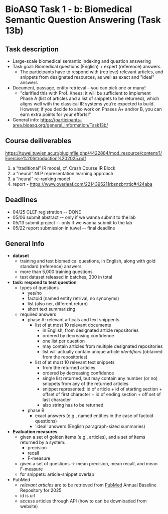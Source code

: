 # BioASQ Task 1 - b: Biomedical Semantic Question Answering (Task 13b)

## Task description
- Large-scale biomedical semantic indexing and question answering
- Task goal: Biomedical questions (English) + expert (reference) answers.
  - The participants have to respond with (retrieve) relevant articles, and snippets from designated resources, as well as exact and "ideal" answers
- Document, passage, entity retrieval – you can pick one or many!
  - "clarified this with Prof. Knees: it will be sufficient to implement Phase A (list of articles and a list of snippets to be returned), which aligns well with the classical IR systems you’re expected to build. However, if you decide to also work on Phases A+ and/or B, you can earn extra points for your efforts!"
- General info: https://participants-area.bioasq.org/general_information/Task13b/

## Course deiliverables
https://tuwel.tuwien.ac.at/pluginfile.php/4422884/mod_resource/content/1/Exercise%20Introduction%202025.pdf
1. a “traditional” IR model, cf. Crash Course IR Block
2. a “neural” NLP representation learning approach
3. a “neural” re-ranking model
4. report - https://www.overleaf.com/2214395211rbsnzbrtrtjc#424aba

## Deadlines
- 04/25 CLEF registration -- DONE
- 05/06 submit abstract -- only if we wanna submit to the lab
- 05/13 submit project -- only if we wanna submit to the lab
- 05/22 report submission in tuwel -- final deadline

## General Info
- **dataset**
    - training and test biomedical questions, in English, along with gold standard (reference) answers
    - more than 5,000 training questions
    - test dataset released in batches, 300 in total
- **task: respond to test question**
    - types of questions
        - yes/no
        - factoid (named entity retrival, no synonyms)
        - list (also ner, different return)
        - short text summarizing
    - required answers
        - phase A: relevant articals and text snippents
            - list of at most 10 relevant documents
                - in English, from designated article repositories
                - ordered by decreasing confidence
                - one list per question
                - may contain articles from multiple designated repositories
                - list will actually contain unique article *identifiers* (obtained from the repositories)
            - list of at most 10 relevant text snippets
                - from the returned articles
                - ordered by decreasing confidence
                - single list returned, but may contain any number (or no) snippets from any of the returned articles
                - snippet represented: id of article + id of starting section +  offset of first character + id of ending section + off set of last character
                - also string has to be returned
        - phase B
            - exact answers (e.g., named entities in the case of factoid questions)
            - 'ideal' answers (English paragraph-sized summaries)
- **Evaluation measures**
    - given a set of golden items (e.g., articles), and a set of items returned by a system:
        - precision
        - recall
        - F-measure
    - given a set of questions → mean precision, mean recall, and mean F-measure
    - for snippets: article-snippet overlap
- PubMed
    - *relevant articles* are to be retrieved from [PubMed](http://www.ncbi.nlm.nih.gov/pubmed) Annual Baseline Repository for 2025
    - id is url
    - access articles through API (how to can be downloaded from website)
